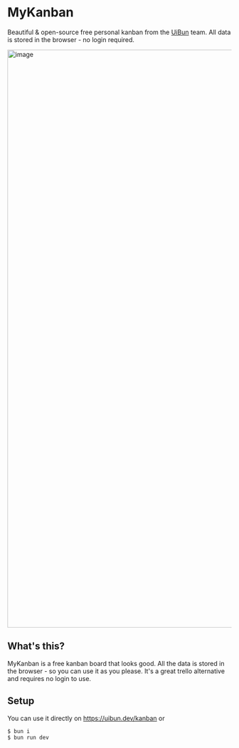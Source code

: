 # MyKanban

Beautiful & open-source free personal kanban from the [UiBun](https://uibun.dev) team. All data is stored in the browser - no login required.

<img width="1298" alt="image" src="https://github.com/user-attachments/assets/384b9fda-baed-4810-a75c-145180c1fdfe" />


## What's this?
MyKanban is a free kanban board that looks good. All the data is stored in the browser - so you can use it as you please. It's a great trello alternative and requires no login to use.


## Setup

You can use it directly on https://uibun.dev/kanban
or

```
$ bun i
$ bun run dev
```
